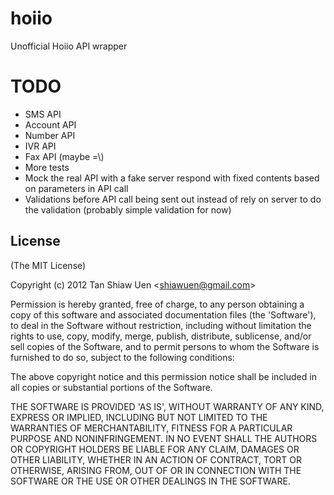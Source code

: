 
# hoiio

  Unofficial Hoiio API wrapper

# TODO

- SMS API
- Account API
- Number API
- IVR API
- Fax API (maybe =\\)
- More tests
- Mock the real API with a fake server respond with fixed contents based on parameters in API call
- Validations before API call being sent out instead of rely on server to do the validation (probably simple validation for now)


## License 

(The MIT License)

Copyright (c) 2012 Tan Shiaw Uen &lt;shiawuen@gmail.com&gt;

Permission is hereby granted, free of charge, to any person obtaining
a copy of this software and associated documentation files (the
'Software'), to deal in the Software without restriction, including
without limitation the rights to use, copy, modify, merge, publish,
distribute, sublicense, and/or sell copies of the Software, and to
permit persons to whom the Software is furnished to do so, subject to
the following conditions:

The above copyright notice and this permission notice shall be
included in all copies or substantial portions of the Software.

THE SOFTWARE IS PROVIDED 'AS IS', WITHOUT WARRANTY OF ANY KIND,
EXPRESS OR IMPLIED, INCLUDING BUT NOT LIMITED TO THE WARRANTIES OF
MERCHANTABILITY, FITNESS FOR A PARTICULAR PURPOSE AND NONINFRINGEMENT.
IN NO EVENT SHALL THE AUTHORS OR COPYRIGHT HOLDERS BE LIABLE FOR ANY
CLAIM, DAMAGES OR OTHER LIABILITY, WHETHER IN AN ACTION OF CONTRACT,
TORT OR OTHERWISE, ARISING FROM, OUT OF OR IN CONNECTION WITH THE
SOFTWARE OR THE USE OR OTHER DEALINGS IN THE SOFTWARE.